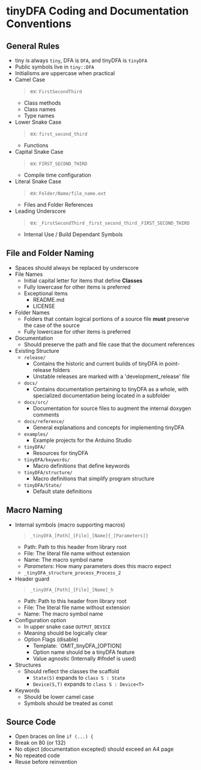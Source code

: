 # tinyDFA Coding and Documentation Conventions

## General Rules
- tiny is always `tiny`, DFA is `DFA`, and tinyDFA is `tinyDFA`
- Public symbols live in `tiny::DFA`
- Initialisms are uppercase when practical
- Camel Case
  > ex: `FirstSecondThird`
  - Class methods
  - Class names
  - Type names
- Lower Snake Case
  > ex: `first_second_third`
  - Functions
- Capital Snake Case
  > ex: `FIRST_SECOND_THIRD`
  - Compile time configuration
- Literal Snake Case
  > ex: `Folder/Name/file_name.ext`
  - Files and Folder References
- Leading Underscore
  > ex: `_FirstSecondThird` `_first_second_third` `_FIRST_SECOND_THIRD`
  - Internal Use / Build Dependant Symbols

## File and Folder Naming
- Spaces should always be replaced by underscore
- File Names
  - Initial capital letter for items that define **Classes**
  - Fully lowercase for other items is preferred
  - Exceptional items
    - README.md
    - LICENSE
- Folder Names
  - Folders that contain logical portions of a source file **must** preserve the case of the source
  - Fully lowercase for other items is preferred
- Documentation
  - Should preserve the path and file case that the document references
- Existing Structure
  - `release/`
    - Contains the historic and current builds of tinyDFA in point-release folders
    - Unstable releases are marked with a 'development_release' file
  - `docs/`
    - Contains documentation pertaining to tinyDFA as a whole, with specialized documentation being located in a subfolder
  - `docs/src/`
    - Documentation for source files to augment the internal doxygen comments
  - `docs/reference/`
    - General explanations and concepts for implementing tinyDFA
  - `examples/`
    - Example projects for the Arduino Studio
  - `tinyDFA/`
    - Resources for tinyDFA
  - `tinyDFA/keywords/`
    - Macro definitions that define keywords
  - `tinyDFA/structure/`
    - Macro definitions that simplify program structure
  - `tinyDFA/State/`
    - Default state definitions

## Macro Naming
- Internal symbols (macro supporting macros)
  > `_tinyDFA_[Path]_[File]_[Name]{_[Parameters]}`  
  - Path: Path to this header from library root
  - File: The literal file name without extension
  - Name: The macro symbol name
  - _Parameters_: How many parameters does this macro expect
  - `_tinyDFA_structure_process_Process_2` 
- Header guard
  > `_tinyDFA_[Path]_[File]_[Name]_h`  
  - Path: Path to this header from library root
  - File: The literal file name without extension
  - Name: The macro symbol name
- Configuration option
  - In upper snake case  `OUTPUT_DEVICE`
  - Meaning should be logically clear
  - Option Flags (disable)
    - Template: `OMIT_tinyDFA_[OPTION]
    - Option name should be a tinyDFA feature
    - Value agnostic (Internally #ifndef is used)
- Structures
  - Should reflect the classes the scaffold
    - `State(S)` expands to `class S : State`
    - `Device(S,T)` expands to `class S : Device<T>`
- Keywords
  - Should be lower camel case
  - Symbols should be treated as const 
    
## Source Code
- Open braces on line `if (...) {`
- Break on 80 (or 132)
- No object (documentation excepted) should exceed an A4 page
- No repeated code
- Reuse before reinvention
